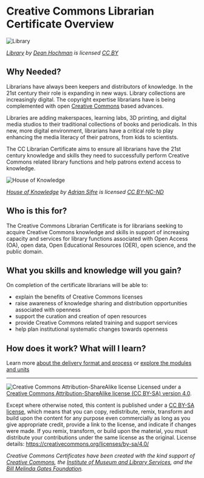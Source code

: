 # Creative Commons Librarian Certificate Overview

![Library](https://github.com/creativecommons/cc-cert-lib/blob/master/images/Library.jpg)

*[Library](https://flic.kr/p/rV93Kr) by [Dean Hochman](https://www.flickr.com/photos/deanhochman/) is licensed [CC BY](https://creativecommons.org/licenses/by/2.0/)*

## Why Needed?
Librarians have always been keepers and distributors of knowledge. In the 21st century their role is expanding in new ways. Library collections are increasingly digital. The copyright expertise librarians have is being complemented with open [Creative Commons](http://creativecommons.org) based advances. 

Libraries are adding makerspaces, learning labs, 3D printing, and digital media studios to their traditional collections of books and periodicals. In this new, more digital environment, librarians have a critical role to play enhancing the media literacy of their patrons, from kids to scientists. 

The CC Librarian Certificate aims to ensure all librarians have the 21st century knowledge and skills they need to successfully perform Creative Commons related library functions and help patrons extend access to knowledge.  

![House of Knowledge](https://github.com/creativecommons/cc-cert-lib/blob/master/images/HouseofKnowledge.jpg)

*[House of Knowledge](https://flic.kr/p/gwNP1s) by [Adrian Sifre](https://www.flickr.com/photos/adriensifre/) is licensed [CC BY-NC-ND](https://creativecommons.org/licenses/by-nc-nd/2.0/)*

## Who is this for?

The Creative Commons Librarian Certificate is for librarians seeking to acquire Creative Commons knowledge and skills in support of increasing capacity and services for library functions associated with Open Access (OA), open data, Open Educational Resources (OER), open science, and the public domain.

## What you skills and knowledge will you gain?

On completion of the certificate librarians will be able to:

* explain the benefits of Creative Commons licenses
* raise awareness of knowledge sharing and distribution opportunities associated with openness
* support the curation and creation of open resources
* provide Creative Commons related training and support services
* help plan institutional systematic changes towards openness


## How does it work? What will I learn?

Learn more [about the delivery format and process](../details/index.md) or [explore the modules and units](../contents/index.md)





----

![Creative Commons Attribution-ShareAlike license](https://github.com/creativecommons/cc-cert-lib/blob/master/images/cc-by-sa-88x31.png "CC BY-SA")
Licensed under a [Creative Commons Attribution-ShareAlike license (CC BY-SA) version 4.0](https://creativecommons.org/licenses/by-sa/4.0/).

Except where otherwise noted, this content is published under a [CC BY-SA license](https://creativecommons.org/licenses/by-sa/4.0/), which means that you can copy, redistribute, remix, transform and build upon the content for any purpose even commercially as long as you give appropriate credit, provide a link to the license, and indicate if changes were made. If you remix, transform, or build upon the material, you must distribute your contributions under the same license as the original.
License details: https://creativecommons.org/licenses/by-sa/4.0/

*Creative Commons Certificates have been created with the kind support of [Creative Commons](http://creativecommons.org/), the [Institute of Museum and Library Services](https://www.imls.gov/), and the [Bill  Melinda Gates Foundation](http://www.gatesfoundation.org/).*